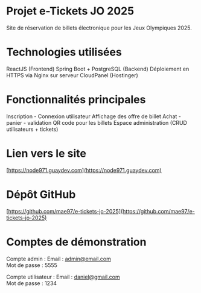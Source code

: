 # Projet e-Tickets JO 2025 

   Site de réservation de billets électronique pour les Jeux Olympiques 2025.

# Technologies utilisées
   ReactJS (Frontend)
   Spring Boot + PostgreSQL (Backend)
   Déploiement en HTTPS via Nginx sur serveur CloudPanel (Hostinger)

# Fonctionnalités principales
   Inscription - Connexion utilisateur
   Affichage des offre de billet
   Achat - panier - validation
   QR code pour les billets
   Espace administration (CRUD utilisateurs + tickets)

# Lien vers le site
   [https://node971.guaydev.com](https://node971.guaydev.com)

#  Dépôt GitHub
   [https://github.com/mae97/e-tickets-jo-2025](https://github.com/mae97/e-tickets-jo-2025)

# Comptes de démonstration

 Compte admin : 
    Email : admin@email.com  
    Mot de passe : 5555

 Compte utilisateur :
    Email : daniel@gmail.com  
    Mot de passe : 1234

